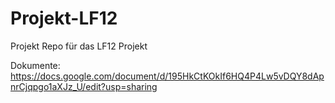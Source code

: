 # Projekt-LF12
Projekt Repo für das LF12 Projekt

Dokumente:
https://docs.google.com/document/d/195HkCtKOkIf6HQ4P4Lw5vDQY8dApnrCjqpgo1aXJz_U/edit?usp=sharing
